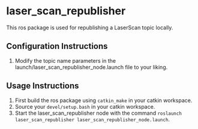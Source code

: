 # laser_scan_republisher

This ros package is used for republishing a LaserScan topic locally.

## Configuration Instructions
1. Modify the topic name parameters in the launch/laser_scan_republisher_node.launch file to your liking.

## Usage Instructions
1. First build the ros package using `catkin_make` in your catkin workspace.
2. Source your `devel/setup.bash` in your catkin workspace.
3. Start the laser_scan_republisher node with the command `roslaunch laser_scan_republisher laser_scan_republisher_node.launch`.